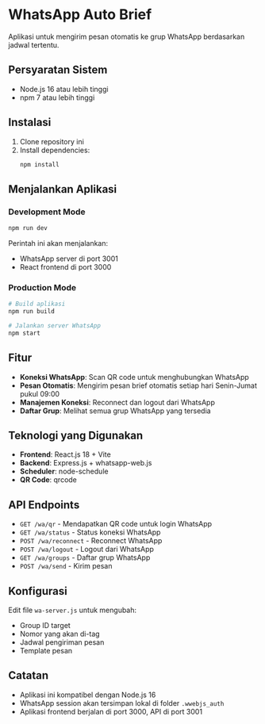 # WhatsApp Auto Brief

Aplikasi untuk mengirim pesan otomatis ke grup WhatsApp berdasarkan jadwal tertentu.

## Persyaratan Sistem

- Node.js 16 atau lebih tinggi
- npm 7 atau lebih tinggi

## Instalasi

1. Clone repository ini
2. Install dependencies:
   ```bash
   npm install
   ```

## Menjalankan Aplikasi

### Development Mode
```bash
npm run dev
```
Perintah ini akan menjalankan:
- WhatsApp server di port 3001
- React frontend di port 3000

### Production Mode
```bash
# Build aplikasi
npm run build

# Jalankan server WhatsApp
npm start
```

## Fitur

- **Koneksi WhatsApp**: Scan QR code untuk menghubungkan WhatsApp
- **Pesan Otomatis**: Mengirim pesan brief otomatis setiap hari Senin-Jumat pukul 09:00
- **Manajemen Koneksi**: Reconnect dan logout dari WhatsApp
- **Daftar Grup**: Melihat semua grup WhatsApp yang tersedia

## Teknologi yang Digunakan

- **Frontend**: React.js 18 + Vite
- **Backend**: Express.js + whatsapp-web.js
- **Scheduler**: node-schedule
- **QR Code**: qrcode

## API Endpoints

- `GET /wa/qr` - Mendapatkan QR code untuk login WhatsApp
- `GET /wa/status` - Status koneksi WhatsApp
- `POST /wa/reconnect` - Reconnect WhatsApp
- `POST /wa/logout` - Logout dari WhatsApp
- `GET /wa/groups` - Daftar grup WhatsApp
- `POST /wa/send` - Kirim pesan

## Konfigurasi

Edit file `wa-server.js` untuk mengubah:
- Group ID target
- Nomor yang akan di-tag
- Jadwal pengiriman pesan
- Template pesan

## Catatan

- Aplikasi ini kompatibel dengan Node.js 16
- WhatsApp session akan tersimpan lokal di folder `.wwebjs_auth`
- Aplikasi frontend berjalan di port 3000, API di port 3001
